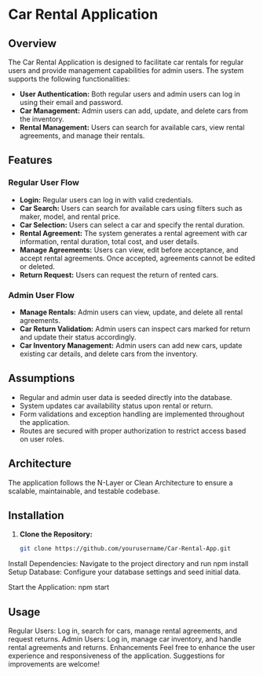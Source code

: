 
# Car Rental Application

## Overview

The Car Rental Application is designed to facilitate car rentals for regular users and provide management capabilities for admin users. The system supports the following functionalities:

- **User Authentication:** Both regular users and admin users can log in using their email and password.
- **Car Management:** Admin users can add, update, and delete cars from the inventory.
- **Rental Management:** Users can search for available cars, view rental agreements, and manage their rentals.

## Features

### Regular User Flow

- **Login:** Regular users can log in with valid credentials.
- **Car Search:** Users can search for available cars using filters such as maker, model, and rental price.
- **Car Selection:** Users can select a car and specify the rental duration.
- **Rental Agreement:** The system generates a rental agreement with car information, rental duration, total cost, and user details.
- **Manage Agreements:** Users can view, edit before acceptance, and accept rental agreements. Once accepted, agreements cannot be edited or deleted.
- **Return Request:** Users can request the return of rented cars.

### Admin User Flow

- **Manage Rentals:** Admin users can view, update, and delete all rental agreements.
- **Car Return Validation:** Admin users can inspect cars marked for return and update their status accordingly.
- **Car Inventory Management:** Admin users can add new cars, update existing car details, and delete cars from the inventory.

## Assumptions

- Regular and admin user data is seeded directly into the database.
- System updates car availability status upon rental or return.
- Form validations and exception handling are implemented throughout the application.
- Routes are secured with proper authorization to restrict access based on user roles.

## Architecture

The application follows the N-Layer or Clean Architecture to ensure a scalable, maintainable, and testable codebase.

## Installation

1. **Clone the Repository:**
   ```bash
   git clone https://github.com/yourusername/Car-Rental-App.git
   
Install Dependencies:
Navigate to the project directory and run
npm install
Setup Database:
Configure your database settings and seed initial data.

Start the Application:
npm start

## Usage
Regular Users: Log in, search for cars, manage rental agreements, and request returns.
Admin Users: Log in, manage car inventory, and handle rental agreements and returns.
Enhancements
Feel free to enhance the user experience and responsiveness of the application. Suggestions for improvements are welcome!
